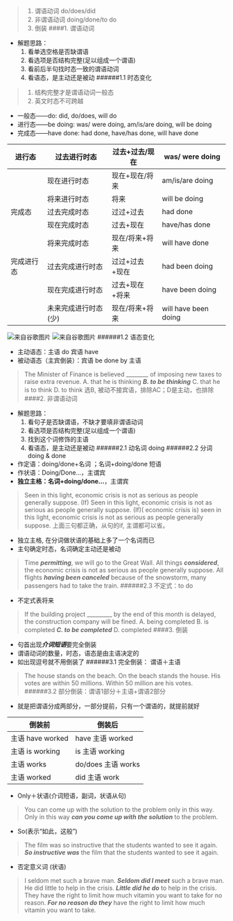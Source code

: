 >1. 谓语动词  do/does/did
>2. 非谓语动词  doing/done/to do
>3. 倒装
####1. 谓语动词
- 解题思路：
  1. 看单选空格是否缺谓语
  2. 看选项是否结构完整(足以组成一个谓语)
  3.  看前后半句找时态一致的谓语动词
  4. 看语态，是主动还是被动
######1.1 时态变化
>1. 结构完整才是谓语动词一般态
>2. 英文时态不可跨越
- 一般态——do: did, do/does, will do
- 进行态——be doing: was/ were doing, am/is/are doing, will be doing
- 完成态——have done: had done, have/has done, will have done

|进行态|过去进行时态|过去+过去/现在|was/ were doing|
|---|---|---|---|
||现在进行时态|现在+现在/将来|am/is/are doing|
||将来进行时态|将来|will be doing|
|完成态|过去完成时态|过过+过去|had done|
||现在完成时态|过去+现在| have/has done|
||将来完成时态|现在/将来+将来| will have done|
|完成进行态|过去完成进行时态|过过+过去+现在|had been doing|
||现在完成进行时态|过去+现在+将来|have been doing|
||未来完成进行时态(少)|现在/将来+将来|will have been doing|
![来自谷歌图片](http://upload-images.jianshu.io/upload_images/6634703-0d13f41151194d4f.png?imageMogr2/auto-orient/strip%7CimageView2/2/w/1240)
![来自谷歌图片](http://upload-images.jianshu.io/upload_images/6634703-1988916759eadb33.png?imageMogr2/auto-orient/strip%7CimageView2/2/w/1240)
######1.2 语态变化
- 主动语态：主语 do 宾语 have
- 被动语态（主宾倒装）：宾语 be done by 主语
>The Minister of Finance is believed ________ of imposing new taxes to raise extra revenue.
A. that he is thinking
***B. to be thinking***
C. that he is to think
D. to think
选B, 被动不接宾语，排除AC；D是主动，也排除
####2. 非谓语动词
- 解题思路：
  1. 看句子是否缺谓语，不缺才要填非谓语动词
  2. 看选项是否结构完整(足以组成一个谓语)
  3. 找到这个词修饰的主语
  4. 看语态，是主动还是被动
######2.1 动名词 doing
######2.2  分词 doing & done
- 作定语：doing/done+名词 ；名词+doing/done 短语
- 作状语：Doing/Done…，主谓宾
- **独立主格：名词+doing/done…**，主谓宾
>Seen in this light, economic crisis is not as serious as people generally suppose.
>(If) Seen in this light, economic crisis is not as serious as people generally suppose.
>(If)( economic crisis is) seen in this light, economic crisis is not as serious as people generally suppose.
上面三句都正确，从句的if, 主谓都可以省。
- 独立主格, 在分词做状语的基础上多了一个名词而已
- 主句确定时态，名词确定主动还是被动
>Time ***permitting***, we will go to the Great Wall.
>All things ***considered***, the economic crisis is not as serious as people generally suppose.
>All flights ***having been canceled*** because of the snowstorm, many passengers had to take the train.
######2.3 不定式：to do 
- 不定式表将来
>If the building project _________ by the end of this month is delayed, the construction company will be fined.
A. being completed
B. is completed
***C. to be completed***
D. completed
####3. 倒装
- 句首出现***介词短语***要完全倒装
- 谓语动词的数量，时态，语态是由主语决定的
- 如出现逗号就不用倒装了
######3.1 完全倒装： 谓语＋主语
>The house stands on the beach.
On the beach stands the house.
His votes are within 50 millions.
Within 50 million are his votes.
######3.2 部分倒装：谓语1部分＋主语+谓语2部分
- 就是把谓语分成两部分，一部分提前，只有一个谓语的，就提前就好

|倒装前|倒装后|
|---|---|
|主语 have worked|have 主语 worked|
|主语 is working|is 主语 working|
|主语 works|do/does 主语 works|
|主语 worked|did 主语 work|
- Only＋状语(介词短语，副词，状语从句)
>You can come up with the solution to the problem only in this way.
Only in this way ***can you come up with the solution*** to the problem.
- So(表示“如此，这般”)
>The film was so instructive that the students wanted to see it again.
***So instructive was*** the film that the students wanted to see it again.
- 否定意义词 (状语)
>I seldom met such a brave man.
***Seldom did I meet*** such a brave man.
He did little to help in the crisis.
***Little did he do*** to help in the crisis.
They have the right to limit how much vitamin you want to take for no reason.
***For no reason do they*** have the right to limit how much vitamin you want to take.

